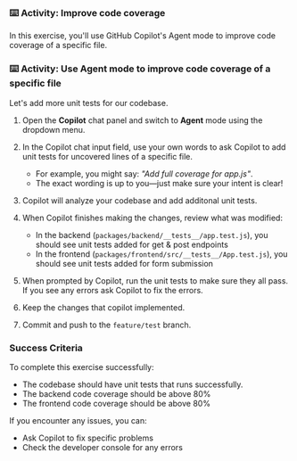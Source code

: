### :keyboard: Activity: Improve code coverage

In this exercise, you'll use GitHub Copilot's Agent mode to improve code coverage of a specific file.

### :keyboard: Activity: Use Agent mode to improve code coverage of a specific file

Let's add more unit tests for our codebase.

1. Open the **Copilot** chat panel and switch to **Agent** mode using the dropdown menu.

1. In the Copilot chat input field, use your own words to ask Copilot to add unit tests for uncovered lines of a specific file.
   - For example, you might say: _"Add full coverage for app.js"_.
   - The exact wording is up to you—just make sure your intent is clear!

1. Copilot will analyze your codebase and add additonal unit tests.

1. When Copilot finishes making the changes, review what was modified:
   - In the backend (`packages/backend/__tests__/app.test.js`), you should see unit tests added for get & post endpoints
   - In the frontend (`packages/frontend/src/__tests__/App.test.js`), you should see unit tests added for form submission

1. When prompted by Copilot, run the unit tests to make sure they all pass. If you see any errors ask Copilot to fix the errors.

1. Keep the changes that copilot implemented.

1. Commit and push to the `feature/test` branch.

### Success Criteria

To complete this exercise successfully:
- The codebase should have unit tests that runs successfully.
- The backend code coverage should be above 80%
- The frontend code coverage should be above 80%

If you encounter any issues, you can:
- Ask Copilot to fix specific problems
- Check the developer console for any errors